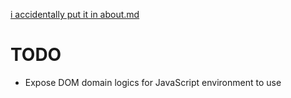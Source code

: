 [i accidentally put it in about.md](about.md)

# TODO
- Expose DOM domain logics for JavaScript environment to use